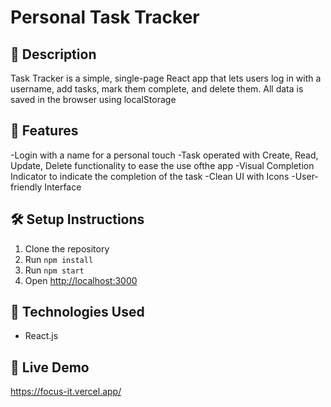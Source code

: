 # Personal Task Tracker
## 📖 Description
Task Tracker is a simple, single-page React app that lets users log in with a username, add tasks, mark them complete, and delete them. All data is saved in the browser using localStorage
## 🚀 Features
-Login with a name for a personal touch 
-Task operated with Create, Read, Update, Delete functionality to ease the use ofthe  app
-Visual Completion Indicator to indicate the completion of the task
-Clean UI with Icons
-User-friendly Interface

## 🛠️ Setup Instructions
1. Clone the repository
2. Run `npm install`
3. Run `npm start`
4. Open [http://localhost:3000](http://localhost:3000)
## 🧰 Technologies Used
- React.js

## 🔗 Live Demo
https://focus-it.vercel.app/
